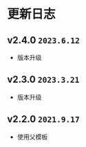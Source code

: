 # 更新日志

## v2.4.0 `2023.6.12`

- 版本升级

## v2.3.0 `2023.3.21`

- 版本升级

## v2.2.0 `2021.9.17`

- 使用父模板
